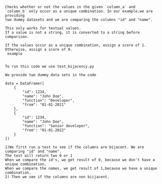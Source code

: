  
    Checks whether or not the values in the given `column_a` and `column_b` only occur as a unique combination. In our example,we are providing
    two dummy datasets and we are comparing the columns "id" and "name".

    This only works for textual values.
    If a value is not a string, it is converted to a string before comparison.

    If the values occur as a unique combination, assign a score of 1.
    Otherwise, assign a score of 0.
     example


    To run this code we use test_bijacency.py

    We provide two dummy data sets in the code

    data = DataFrame([
        {
            "id": 1234,
            "name": "John Doe",
            "function": "Developer",
            "from": "01-01-2021"
        },
        {
            "id": 1234,
            "name": "John Doe",
            "function": "Senior developer",
            "from": "01-01-2022"
        }
    ])

    1)We first run a test to see if the columns are bijacent. We are comparing "id" and "name".
    The test will return two 0 or 1
    When we compare the id's, we get result of 0, because we don't have a unique combination.
    When we compare the names, we get result of 1,because we have a unique combination.
    2) Then we see if the columns are non biijacent.
    